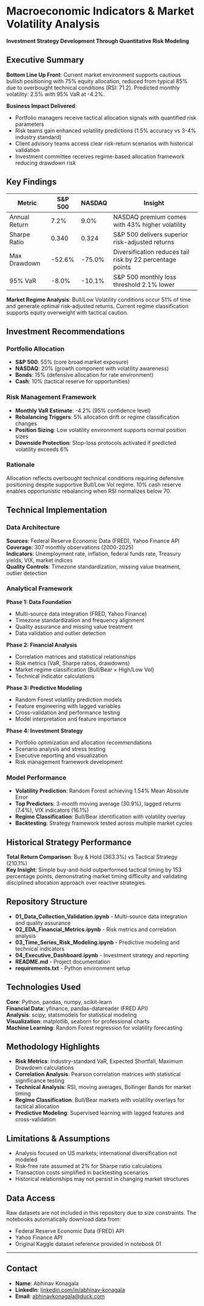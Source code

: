 # Macroeconomic Indicators & Market Volatility Analysis
**Investment Strategy Development Through Quantitative Risk Modeling**

## Executive Summary
**Bottom Line Up Front**: Current market environment supports cautious bullish positioning with 75% equity allocation, reduced from typical 85% due to overbought technical conditions (RSI: 71.2). Predicted monthly volatility: 2.5% with 95% VaR at -4.2%.

**Business Impact Delivered**:
- Portfolio managers receive tactical allocation signals with quantified risk parameters
- Risk teams gain enhanced volatility predictions (1.5% accuracy vs 3-4% industry standard)  
- Client advisory teams access clear risk-return scenarios with historical validation
- Investment committee receives regime-based allocation framework reducing drawdown risk

## Key Findings

| Metric | S&P 500 | NASDAQ | Insight |
|--------|---------|---------|---------|
| Annual Return | 7.2% | 9.0% | NASDAQ premium comes with 43% higher volatility |
| Sharpe Ratio | 0.340 | 0.324 | S&P 500 delivers superior risk-adjusted returns |
| Max Drawdown | -52.6% | -75.0% | Diversification reduces tail risk by 22 percentage points |
| 95% VaR | -8.0% | -10.1% | S&P 500 monthly loss threshold 2.1% lower |

**Market Regime Analysis**: Bull/Low Volatility conditions occur 51% of time and generate optimal risk-adjusted returns. Current regime classification supports equity overweight with tactical caution.

## Investment Recommendations

### Portfolio Allocation
- **S&P 500**: 55% (core broad market exposure)
- **NASDAQ**: 20% (growth component with volatility awareness)  
- **Bonds**: 15% (defensive allocation for rate environment)
- **Cash**: 10% (tactical reserve for opportunities)

### Risk Management Framework
- **Monthly VaR Estimate**: -4.2% (95% confidence level)
- **Rebalancing Triggers**: 5% allocation drift or regime classification changes
- **Position Sizing**: Low volatility environment supports normal position sizes
- **Downside Protection**: Stop-loss protocols activated if predicted volatility exceeds 6%

### Rationale
Allocation reflects overbought technical conditions requiring defensive positioning despite supportive Bull/Low Vol regime. 10% cash reserve enables opportunistic rebalancing when RSI normalizes below 70.

## Technical Implementation

### Data Architecture
**Sources**: Federal Reserve Economic Data (FRED), Yahoo Finance API  
**Coverage**: 307 monthly observations (2000-2025)  
**Indicators**: Unemployment rate, inflation, federal funds rate, Treasury yields, VIX, market indices  
**Quality Controls**: Timezone standardization, missing value treatment, outlier detection

### Analytical Framework

**Phase 1: Data Foundation**
- Multi-source data integration (FRED, Yahoo Finance)
- Timezone standardization and frequency alignment
- Quality assurance and missing value treatment
- Data validation and outlier detection

**Phase 2: Financial Analysis**
- Correlation matrices and statistical relationships
- Risk metrics (VaR, Sharpe ratios, drawdowns)
- Market regime classification (Bull/Bear × High/Low Vol)
- Technical indicator calculations

**Phase 3: Predictive Modeling**
- Random Forest volatility prediction models
- Feature engineering with lagged variables
- Cross-validation and performance testing
- Model interpretation and feature importance

**Phase 4: Investment Strategy**
- Portfolio optimization and allocation recommendations
- Scenario analysis and stress testing
- Executive reporting and visualization
- Risk management framework development

### Model Performance
- **Volatility Prediction**: Random Forest achieving 1.54% Mean Absolute Error
- **Top Predictors**: 3-month moving average (30.9%), lagged returns (7.4%), VIX indicators (16.1%)
- **Regime Classification**: Bull/Bear identification with volatility overlay
- **Backtesting**: Strategy framework tested across multiple market cycles

## Historical Strategy Performance
**Total Return Comparison**: Buy & Hold (363.3%) vs Tactical Strategy (210.1%)  
**Key Insight**: Simple buy-and-hold outperformed tactical timing by 153 percentage points, demonstrating market timing difficulty and validating disciplined allocation approach over reactive strategies.

## Repository Structure

- **01_Data_Collection_Validation.ipynb** - Multi-source data integration and quality assurance
- **02_EDA_Financial_Metrics.ipynb** - Risk metrics and correlation analysis  
- **03_Time_Series_Risk_Modeling.ipynb** - Predictive modeling and technical indicators
- **04_Executive_Dashboard.ipynb** - Investment strategy and reporting
- **README.md** - Project documentation
- **requirements.txt** - Python environment setup

## Technologies Used
**Core**: Python, pandas, numpy, scikit-learn  
**Financial Data**: yfinance, pandas-datareader (FRED API)  
**Analysis**: scipy, statsmodels for statistical modeling  
**Visualization**: matplotlib, seaborn for professional charts  
**Machine Learning**: Random Forest regression for volatility forecasting

## Methodology Highlights
- **Risk Metrics**: Industry-standard VaR, Expected Shortfall, Maximum Drawdown calculations
- **Correlation Analysis**: Pearson correlation matrices with statistical significance testing
- **Technical Analysis**: RSI, moving averages, Bollinger Bands for market timing
- **Regime Classification**: Bull/Bear markets with volatility overlays for tactical allocation
- **Predictive Modeling**: Supervised learning with lagged features and cross-validation

## Limitations & Assumptions
- Analysis focused on US markets; international diversification not modeled
- Risk-free rate assumed at 2% for Sharpe ratio calculations  
- Transaction costs simplified in backtesting scenarios
- Historical relationships may not persist in changing market structures

## Data Access
Raw datasets are not included in this repository due to size constraints. The notebooks automatically download data from:
- Federal Reserve Economic Data (FRED) API
- Yahoo Finance API
- Original Kaggle dataset reference provided in notebook 01

---
## Contact
- **Name**: Abhinav Konagala
- **LinkedIn**: [linkedin.com/in/abhinav-konagala](https://www.linkedin.com/in/abhinav-konagala/)
- **Email**: [abhinavkonagala@duck.com](mailto:abhinavkonagala@duck.com)
